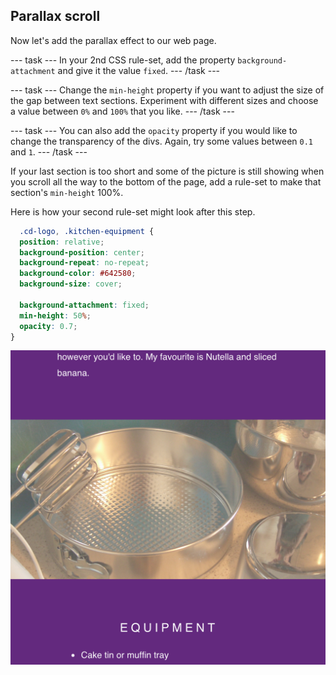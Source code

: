 ## Parallax scroll

Now let's add the parallax effect to our web page. 

--- task ---
In your 2nd CSS rule-set, add the property ```background-attachment``` and give it the value ```fixed```.
--- /task ---

--- task ---
Change the ```min-height``` property if you want to adjust the size of the gap between text sections. Experiment with different sizes and choose a value between `0%` and `100%` that you like.
--- /task ---

--- task ---
You can also add the ```opacity``` property if you would like to change the transparency of the divs. Again, try some values between `0.1` and `1`.
--- /task ---

If your last section is too short and some of the picture is still showing when you scroll all the way to the bottom of the page, add a rule-set to make that section's ```min-height``` 100%.

Here is how your second rule-set might look after this step.
```css
  .cd-logo, .kitchen-equipment {
  position: relative;
  background-position: center;
  background-repeat: no-repeat;
  background-color: #642580;
  background-size: cover;

  background-attachment: fixed;
  min-height: 50%;
  opacity: 0.7;
}
```

![Image of project after current step](images/AfterStep3.png)